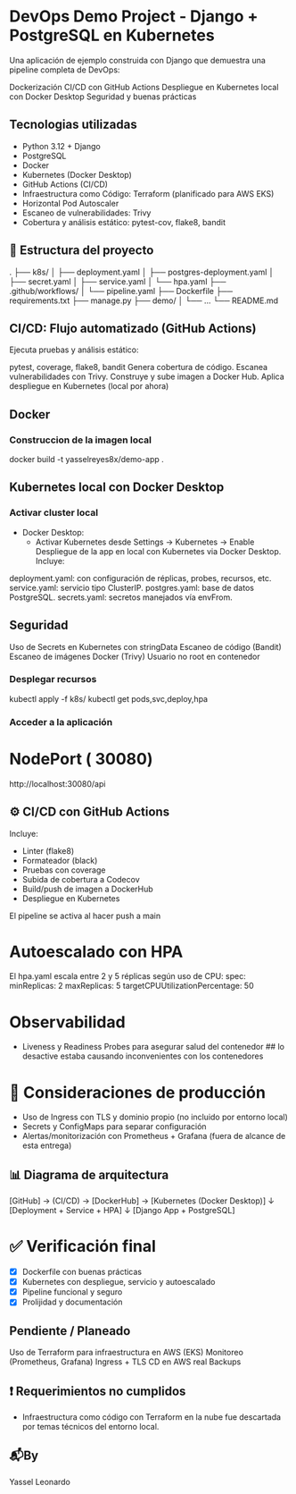 # DevOps Demo Project - Django + PostgreSQL en Kubernetes

Una aplicación de ejemplo construida con Django que demuestra una pipeline completa de DevOps:

Dockerización
CI/CD con GitHub Actions
Despliegue en Kubernetes local con Docker Desktop
Seguridad y buenas prácticas

##  Tecnologias utilizadas
- Python 3.12 + Django
- PostgreSQL
- Docker
- Kubernetes (Docker Desktop)
- GitHub Actions (CI/CD)
- Infraestructura como Código: Terraform (planificado para AWS EKS)
- Horizontal Pod Autoscaler
- Escaneo de vulnerabilidades: Trivy
- Cobertura y análisis estático: pytest-cov, flake8, bandit

## 📁 Estructura del proyecto
.
├── k8s/
│   ├── deployment.yaml
│   ├── postgres-deployment.yaml
│   ├── secret.yaml
│   ├── service.yaml
│   └── hpa.yaml
├── .github/workflows/
│   └── pipeline.yaml
├── Dockerfile
├── requirements.txt
├── manage.py
├── demo/
│   └── ...
└── README.md

## CI/CD: Flujo automatizado (GitHub Actions)
Ejecuta pruebas y análisis estático:

pytest, coverage, flake8, bandit
Genera cobertura de código.
Escanea vulnerabilidades con Trivy.
Construye y sube imagen a Docker Hub.
Aplica despliegue en Kubernetes (local por ahora)

##  Docker
### Construccion de la imagen local
docker build -t yasselreyes8x/demo-app .

##  Kubernetes local con Docker Desktop
### Activar cluster local
- Docker Desktop:
  - Activar Kubernetes desde Settings → Kubernetes → Enable
Despliegue de la app en local con Kubernetes via Docker Desktop.
Incluye:

deployment.yaml: con configuración de réplicas, probes, recursos, etc.
service.yaml: servicio tipo ClusterIP.
postgres.yaml: base de datos PostgreSQL.
secrets.yaml: secretos manejados vía envFrom.

## Seguridad

Uso de Secrets en Kubernetes con stringData
Escaneo de código (Bandit)
Escaneo de imágenes Docker (Trivy)
Usuario no root en contenedor


### Desplegar recursos
kubectl apply -f k8s/
kubectl get pods,svc,deploy,hpa

### Acceder a la aplicación
#  NodePort ( 30080)
http://localhost:30080/api

## ⚙️ CI/CD con GitHub Actions
Incluye:
- Linter (flake8)
- Formateador (black)
- Pruebas con coverage
- Subida de cobertura a Codecov
- Build/push de imagen a DockerHub
- Despliegue en Kubernetes

El pipeline se activa al hacer push a main

#  Autoescalado con HPA
El hpa.yaml escala entre 2 y 5 réplicas según uso de CPU:
spec:
  minReplicas: 2
  maxReplicas: 5
  targetCPUUtilizationPercentage: 50

# Observabilidad
- Liveness y Readiness Probes para asegurar salud del contenedor ## lo desactive estaba causando inconvenientes con los contenedores

# 📌 Consideraciones de producción
- Uso de Ingress con TLS y dominio propio (no incluido por entorno local)
- Secrets y ConfigMaps para separar configuración
- Alertas/monitorización con Prometheus + Grafana (fuera de alcance de esta entrega)

## 📊 Diagrama de arquitectura
[GitHub] → (CI/CD) → [DockerHub] → [Kubernetes (Docker Desktop)]
                                     ↓
                             [Deployment + Service + HPA]
                                     ↓
                             [Django App + PostgreSQL]

# ✅ Verificación final
- [x] Dockerfile con buenas prácticas
- [x] Kubernetes con despliegue, servicio y autoescalado
- [x] Pipeline funcional y seguro
- [x] Prolijidad y documentación

## Pendiente / Planeado
Uso de Terraform para infraestructura en AWS (EKS)
Monitoreo (Prometheus, Grafana)
Ingress + TLS
CD en AWS real
Backups

## ❗ Requerimientos no cumplidos
- Infraestructura como código con Terraform en la nube fue descartada por temas técnicos del entorno local.

## 📬By
Yassel Leonardo












   
